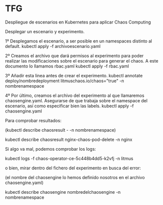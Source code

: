 # TFG
Despliegue de escenarios en Kubernetes para aplicar Chaos Computing

Desplegar un escenario y experimento.

1º Desplegamos el escenario, a ser posible en un namespaces distinto al default. 
kubectl apply -f archivoescenario.yaml

2º Creamos el archivo que dará permisos al experimento para poder realizar las modificaciones sobre el escenario para generar el chaos. A este documento lo llamamos rbac.yaml
kubectl apply -f rbac.yaml

3º Añadir esta linea antes de crear el experimento.
kubectl annotate deploy/nombredeployment litmuschaos.io/chaos="true" -n nombrenamespace

4º Por último, creamos el archivo del experimento al que llamaremos chaosengine.yaml. Asegurarse de que trabaja sobre el namespace del escenario, así como especificar bien las labels.
kubectl apply -f chaosengine.yaml

Para comprobar resultados:

(kubectl describe chaosresult <chaos-engine-name>-<chaos-experiment-name> -n nombrenamespace)

kubectl describe chaosresult nginx-chaos-pod-delete -n nginx

Si algo va mal, podemos comprobar los logs:

kubectl logs -f chaos-operator-ce-5c448b4dd5-k2vfj -n litmus

o bien, mirar dentro del fichero del experimento en busca del error:

(el nombre del chaosengine lo hemos definido nosotros en el archivo chaosengine.yaml)

kubectl describe chaosengine nombredelchaosengine -n nombrenamespace

